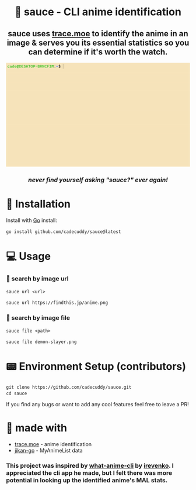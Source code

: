 <h1 align="center"> 🥫 sauce - CLI anime identification

<h2 align="center"> sauce uses <a href="https://soruly.github.io/trace.moe-api/#/">trace.moe</a> to identify the anime in an image & serves you its essential statistics so you can determine if it's worth the watch. </h2>

<p align="center">
  <img src="https://github.com/cadecuddy/sauce/blob/main/resources/demo.gif" alt="demo" />
</p>

<h3 align="center"> <i>never find yourself asking <b>"sauce?"</b> ever again!</i>

# 🔧 Installation

Install with [Go](https://go.dev/) install:
```bash
go install github.com/cadecuddy/sauce@latest
```

# 💻 Usage

### 🔗 search by image url
`sauce url <url>`
```bash
sauce url https://findthis.jp/anime.png
```

### 📂 search by image file
`sauce file <path>`
```bash
sauce file demon-slayer.png
```

# 📟 Environment Setup (contributors)

`git clone https://github.com/cadecuddy/sauce.git` <br>
`cd sauce` <br>

If you find any bugs or want to add any cool features feel free to leave a PR!

# 🤝 made with
* [trace.moe](https://soruly.github.io/trace.moe-api/#/) - anime identification
* [jikan-go](https://github.com/darenliang/jikan-go) - MyAnimeList data

### This project was inspired by [what-anime-cli](https://github.com/irevenko/what-anime-cli/) by [irevenko](https://github.com/irevenko). I appreciated the cli app he made, but I felt there was more potential in looking up the identified anime's MAL stats.
